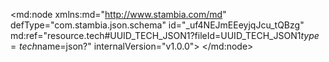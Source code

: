 <?xml version="1.0" encoding="UTF-8"?>
<md:node xmlns:md="http://www.stambia.com/md" defType="com.stambia.json.schema" id="_uf4NEJmEEeyjqJcu_tQBzg" md:ref="resource.tech#UUID_TECH_JSON1?fileId=UUID_TECH_JSON1$type=tech$name=json?" internalVersion="v1.0.0">
  <node defType="com.stambia.json.rootObject" id="_uf4NEZmEEeyjqJcu_tQBzg" name="CustomerDetails">
    <attribute defType="com.stambia.json.rootObject.encoding" id="_uf4NEpmEEeyjqJcu_tQBzg" value="UTF-8"/>
    <attribute defType="com.stambia.json.rootObject.reverseJsonSchemaFilePath" id="_uf4NE5mEEeyjqJcu_tQBzg" value="C:\xDI_Wks\stambia_wks_DEV_Training\Training\Files_In\Json\customerDetails.jsonschema"/>
    <node defType="com.stambia.json.array" id="_uf4NFZmEEeyjqJcu_tQBzg" name="customer_list">
      <node defType="com.stambia.json.object" id="_uf4NFpmEEeyjqJcu_tQBzg" name="CustomerList">
        <node defType="com.stambia.json.value" id="_uf4NF5mEEeyjqJcu_tQBzg" name="firstName">
          <attribute defType="com.stambia.json.value.type" id="_uf4NGJmEEeyjqJcu_tQBzg" value="string"/>
        </node>
        <node defType="com.stambia.json.value" id="_uf4NGZmEEeyjqJcu_tQBzg" name="lastName">
          <attribute defType="com.stambia.json.value.type" id="_uf4NGpmEEeyjqJcu_tQBzg" value="string"/>
        </node>
        <node defType="com.stambia.json.array" id="_uf4NG5mEEeyjqJcu_tQBzg" name="address">
          <node defType="com.stambia.json.object" id="_uf4NHJmEEeyjqJcu_tQBzg" name="Address">
            <node defType="com.stambia.json.value" id="_uf4NHZmEEeyjqJcu_tQBzg" name="streetAddress">
              <attribute defType="com.stambia.json.value.type" id="_uf4NHpmEEeyjqJcu_tQBzg" value="string"/>
            </node>
            <node defType="com.stambia.json.value" id="_uf4NH5mEEeyjqJcu_tQBzg" name="city">
              <attribute defType="com.stambia.json.value.type" id="_uf40IJmEEeyjqJcu_tQBzg" value="string"/>
            </node>
            <node defType="com.stambia.json.value" id="_uf40IZmEEeyjqJcu_tQBzg" name="state">
              <attribute defType="com.stambia.json.value.type" id="_uf40IpmEEeyjqJcu_tQBzg" value="string"/>
            </node>
            <node defType="com.stambia.json.value" id="_uf40I5mEEeyjqJcu_tQBzg" name="postalCode">
              <attribute defType="com.stambia.json.value.type" id="_uf40JJmEEeyjqJcu_tQBzg" value="string"/>
            </node>
          </node>
        </node>
        <node defType="com.stambia.json.array" id="_uf40JZmEEeyjqJcu_tQBzg" name="phoneNumber">
          <node defType="com.stambia.json.object" id="_uf40JpmEEeyjqJcu_tQBzg" name="PhoneNumber">
            <node defType="com.stambia.json.value" id="_uf40J5mEEeyjqJcu_tQBzg" name="type">
              <attribute defType="com.stambia.json.value.type" id="_uf40KJmEEeyjqJcu_tQBzg" value="string"/>
            </node>
            <node defType="com.stambia.json.value" id="_uf40KZmEEeyjqJcu_tQBzg" name="number">
              <attribute defType="com.stambia.json.value.type" id="_uf40KpmEEeyjqJcu_tQBzg" value="string"/>
            </node>
          </node>
        </node>
      </node>
    </node>
  </node>
</md:node>